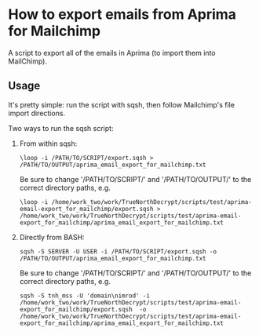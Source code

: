 How to export emails from Aprima for Mailchimp
==============================================

A script to export all of the emails in Aprima (to import them into MailChimp).

Usage
-----

It's pretty simple: run the script with sqsh, then follow Mailchimp's file import directions.

Two ways to run the sqsh script:

1.	From within sqsh:

		\loop -i /PATH/TO/SCRIPT/export.sqsh > /PATH/TO/OUTPUT/aprima_email_export_for_mailchimp.txt

	Be sure to change '/PATH/TO/SCRIPT/' and '/PATH/TO/OUTPUT/' to the correct directory paths, e.g.

		\loop -i /home/work_two/work/TrueNorthDecrypt/scripts/test/aprima-email-export_for_mailchimp/export.sqsh > /home/work_two/work/TrueNorthDecrypt/scripts/test/aprima-email-export_for_mailchimp/aprima_email_export_for_mailchimp.txt

2.	Directly from BASH:

		sqsh -S SERVER -U USER -i /PATH/TO/SCRIPT/export.sqsh -o /PATH/TO/OUTPUT/aprima_email_export_for_mailchimp.txt

	Be sure to change '/PATH/TO/SCRIPT/' and '/PATH/TO/OUTPUT/' to the correct directory paths, e.g.

		sqsh -S tnh_mss -U 'domain\nimrod' -i /home/work_two/work/TrueNorthDecrypt/scripts/test/aprima-email-export_for_mailchimp/export.sqsh  -o /home/work_two/work/TrueNorthDecrypt/scripts/test/aprima-email-export_for_mailchimp/aprima_email_export_for_mailchimp.txt
